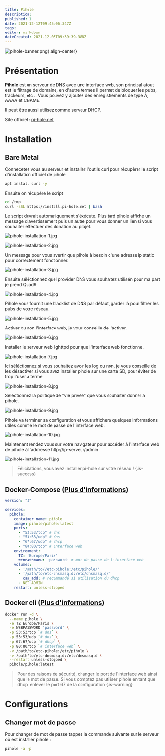 ```yaml
---
title: Pihole
description: 
published: 1
date: 2021-12-12T09:45:06.347Z
tags: 
editor: markdown
dateCreated: 2021-12-05T09:39:39.388Z
---
```


![pihole-banner.png](/wiki-assets/pihole-banner.png){.align-center}

# Présentation
**Pihole** est un serveur de DNS avec une interface web, son principal atout est le filtrage de domaine, en d'autre termes il permet de bloquer les pubs, trackeurs, etc .. Vous pouvez y ajoutez des enregistrements de type A, AAAA et CNAME. 

Il peut être aussi utilisez comme serveur DHCP.

Site officiel : [pi-hole.net](https://pi-hole.net/)

# Installation
## Bare Metal

Connecetez vous au serveur et installer l'outils curl pour récupèrer le script d'installation officiel de pihole

```bash
apt install curl -y
```

Ensuite on récupère le script

```bash
cd /tmp
curl -sSL https://install.pi-hole.net | bash
```

Le script devrait automatiquement s'éxécute. Plus tard pihole affiche un message d'avertissement puis un autre pour vous donner un lien si vous souhaiter effectuer des donation au projet.

![pihole-installation-1.jpg](/self-hosted/pihole/pihole-installation-1.jpg)

![pihole-installation-2.jpg](/self-hosted/pihole/pihole-installation-2.jpg)

Un message pour vous avertir que pihole à besoin d'une adresse ip static pour correctement fonctionner. 

![pihole-installation-3.jpg](/self-hosted/pihole/pihole-installation-3.jpg)

Ensuite séléctionnez quel provider DNS vous souhaitez utilisén pour ma part je prend Quad9

![pihole-installation-4.jpg](/self-hosted/pihole/pihole-installation-4.jpg)

Pihole vous fournit une blacklist de DNS par défaut, garder là pour filtrer les pubs de votre réseau.

![pihole-installation-5.jpg](/self-hosted/pihole/pihole-installation-5.jpg)

Activer ou non l'interface web, je vous conseille de l'activer.

![pihole-installation-6.jpg](/self-hosted/pihole/pihole-installation-6.jpg)

Installer le serveur web lighttpd pour que l'interface web fonctionne.

![pihole-installation-7.jpg](/self-hosted/pihole/pihole-installation-7.jpg)

Ici séléctionnez si vous souhaitez avoir les log ou non, je vous conseille de les désactiver si vous avez installer pihole sur une carte SD, pour éviter de trop l'user à terme

![pihole-installation-8.jpg](/self-hosted/pihole/pihole-installation-8.jpg)

Séléctionnez la politique de "vie privée" que vous souhaiter donner à pihole.

![pihole-installation-9.jpg](/self-hosted/pihole/pihole-installation-9.jpg)		

Pihole va terminer sa configuration et vous affichera quelques informations utiles comme le mot de passe de l'interface web.

![pihole-installation-10.jpg](/self-hosted/pihole/pihole-installation-10.jpg)

Maintenant rendez vous sur votre navigateur pour accéder à l'interface web de pihole à l'addresse http://ip-serveur/admin

![pihole-installation-11.jpg](/self-hosted/pihole/pihole-installation-11.jpg)

> Félicitations, vous avez installer pi-hole sur votre réseau !
{.is-success}


## Docker-Compose ([Plus d'informations](https://docs.linuxserver.io/general/docker-compose))
```yaml
version: "3"

services:
  pihole:
    container_name: pihole
    image: pihole/pihole:latest
    ports:
      - "53:53/tcp" # dns
      - "53:53/udp" # dns
      - "67:67/udp" # dhcp
      - "80:80/tcp" # interface web
    environment:
      TZ: 'Europe/Paris'
      WEBPASSWORD: 'password' # mot de passe de l'interface web
    volumes:
      - '/path/to//etc-pihole:/etc/pihole/'
      - '/path/to/etc-dnsmasq.d:/etc/dnsmasq.d/'
		cap_add: # recommandé si utilisation du dhcp
      - NET_ADMIN
    restart: unless-stopped
```
## Docker cli ([Plus d'informations](https://docs.docker.com/engine/reference/commandline/cli/))
```bash
docker run -d \
  --name pihole \
  -e TZ Europe/Paris \
  -e WEBPASSWORD 'password' \
  -p 53:53/tcp `# dns` \
  -p 53:53/udp `# dns` \
  -p 67:67/ucp `# dhcp` \
  -p 80:80/tcp `# interface web` \
  -v /path/to/etc-pihole:/etc/pihole \
  -v /path/to/etc-dnsmasq.d:/etc/dnsmasq.d \
  --restart unless-stopped \
  pihole/pihole:latest
```
> Pour des raisons de sécurité, changer le port de l'interface web ainsi que le mot de passe.
> Si vous comptez pas utiliser pihole en tant que dhcp, enlever le port 67 de la configuration
{.is-warning}

# Configurations 

## Changer mot de passe

Pour changer de mot de passe tappez la commande suivante sur le serveur où est installer pihole :

```bash
pihole -a -p
```